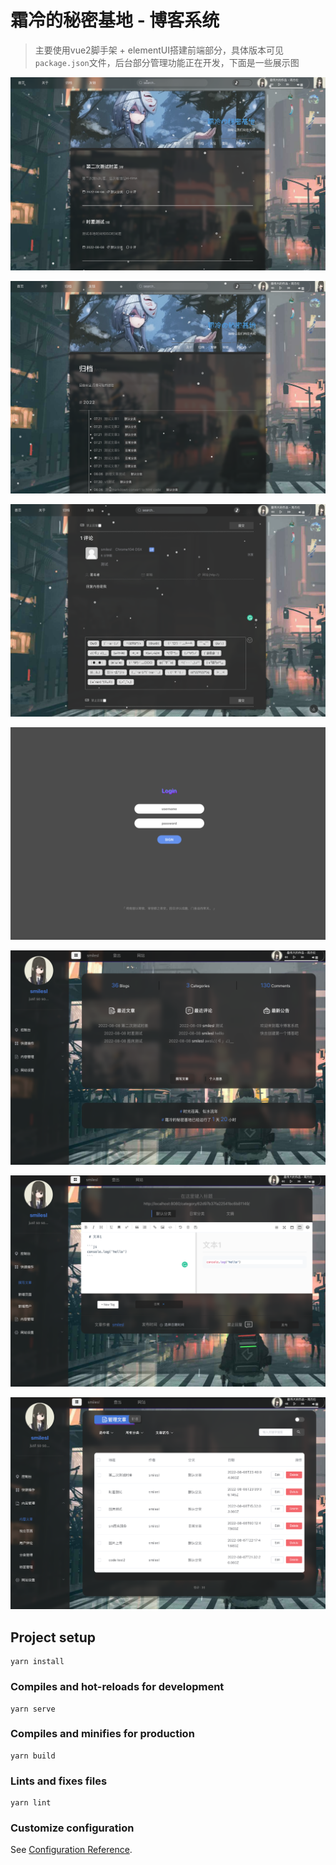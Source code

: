 # 霜冷的秘密基地 - 博客系统



> 主要使用vue2脚手架 + elementUI搭建前端部分，具体版本可见`package.json`文件，后台部分管理功能正在开发，下面是一些展示图



![home](pictures/home.png)



![archive](pictures/archive.png)



![callback_1](pictures/callback_1.png)



![login](pictures/login.png)



![frostdock](pictures/frostdock.png)

![writeBlog](pictures/writeBlog.png)

![manageArticle](pictures/manageArticle.png)

## Project setup

```
yarn install
```

### Compiles and hot-reloads for development
```
yarn serve
```

### Compiles and minifies for production
```
yarn build
```

### Lints and fixes files
```
yarn lint
```



### Customize configuration
See [Configuration Reference](https://cli.vuejs.org/config/).

